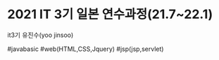 # 2021 IT 3기 일본 연수과정(21.7~22.1) 
it3기 유진수(yoo jinsoo)

#javabasic
#web(HTML,CSS,Jquery)
#jsp(jsp,servlet)
